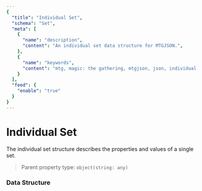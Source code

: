 ```yaml
---
{
  "title": "Individual Set",
  "schema": "Set",
  "meta": [
    {
      "name": "description",
      "content": "An individual set data structure for MTGJSON.",
    },
    {
      "name": "keywords",
      "content": "mtg, magic: the gathering, mtgjson, json, individual set",
    }
  ],
  "feed": {
    "enable": "true"
  }
}
---
```


# Individual Set

The individual set structure describes the properties and values of a single set.
 
> Parent property type: `object(string: any)`  

### Data Structure

<Documentation/>
